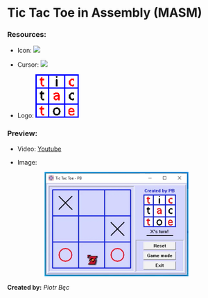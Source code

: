 # Tic Tac Toe in Assembly (MASM)
### Resources:

* Icon: <img src="https://github.com/PBWPL/TicTacToe-Assembly/blob/master/Resources/icon.ico?raw=true" />

* Cursor: <img src="https://github.com/PBWPL/TicTacToe-Assembly/blob/master/Resources/cursor.cur?raw=true" />

* Logo: <img src="https://github.com/PBWPL/TicTacToe-Assembly/blob/master/Resources/logo.bmp?raw=true" />

### Preview:
* Video:
[Youtube](https://youtu.be/4c7e-WsEtDo)

* Image:
<p align="center"><img src="https://github.com/PBWPL/TicTacToe-Assembly/blob/master/preview.jpg?raw=true" width="332" height="240" /></p>

**Created by:**
*Piotr Bęc*
